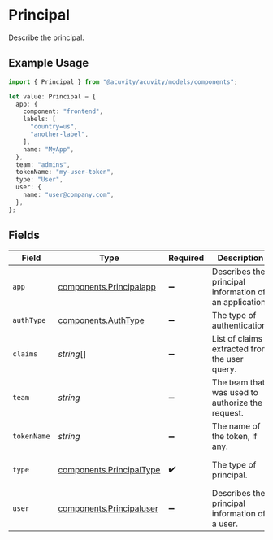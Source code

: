 # Principal

Describe the principal.

## Example Usage

```typescript
import { Principal } from "@acuvity/acuvity/models/components";

let value: Principal = {
  app: {
    component: "frontend",
    labels: [
      "country=us",
      "another-label",
    ],
    name: "MyApp",
  },
  team: "admins",
  tokenName: "my-user-token",
  type: "User",
  user: {
    name: "user@company.com",
  },
};
```

## Fields

| Field                                                                | Type                                                                 | Required                                                             | Description                                                          | Example                                                              |
| -------------------------------------------------------------------- | -------------------------------------------------------------------- | -------------------------------------------------------------------- | -------------------------------------------------------------------- | -------------------------------------------------------------------- |
| `app`                                                                | [components.Principalapp](../../models/components/principalapp.md)   | :heavy_minus_sign:                                                   | Describes the principal information of an application.               |                                                                      |
| `authType`                                                           | [components.AuthType](../../models/components/authtype.md)           | :heavy_minus_sign:                                                   | The type of authentication.                                          |                                                                      |
| `claims`                                                             | *string*[]                                                           | :heavy_minus_sign:                                                   | List of claims extracted from the user query.                        |                                                                      |
| `team`                                                               | *string*                                                             | :heavy_minus_sign:                                                   | The team that was used to authorize the request.                     | admins                                                               |
| `tokenName`                                                          | *string*                                                             | :heavy_minus_sign:                                                   | The name of the token, if any.                                       | my-user-token                                                        |
| `type`                                                               | [components.PrincipalType](../../models/components/principaltype.md) | :heavy_check_mark:                                                   | The type of principal.                                               | [<br/>"User"<br/>]                                                   |
| `user`                                                               | [components.Principaluser](../../models/components/principaluser.md) | :heavy_minus_sign:                                                   | Describes the principal information of a user.                       |                                                                      |